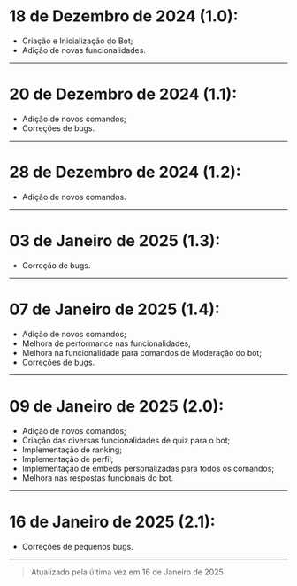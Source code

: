 # 18 de Dezembro de 2024 (1.0):

  - Criação e Inicialização do Bot;
  - Adição de novas funcionalidades.

---

# 20 de Dezembro de 2024 (1.1):

  - Adição de novos comandos;
  - Correções de bugs.

---

# 28 de Dezembro de 2024 (1.2):

  - Adição de novos comandos.

---

# 03 de Janeiro de 2025 (1.3):

  - Correção de bugs.

---

# 07 de Janeiro de 2025 (1.4):

  - Adição de novos comandos;
  - Melhora de performance nas funcionalidades;
  - Melhora na funcionalidade para comandos de Moderação do bot;
  - Correções de bugs.

---

# 09 de Janeiro de 2025 (2.0):

  - Adição de novos comandos;
  - Criação das diversas funcionalidades de quiz para o bot;
  - Implementação de ranking;
  - Implementação de perfil;
  - Implementação de embeds personalizadas para todos os comandos;
  - Melhora nas respostas funcionais do bot.

---

# 16 de Janeiro de 2025 (2.1):

  - Correções de pequenos bugs.

---

> Atualizado pela última vez em 16 de Janeiro de 2025
